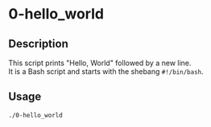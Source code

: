 # 0-hello_world

## Description
This script prints "Hello, World" followed by a new line.  
It is a Bash script and starts with the shebang `#!/bin/bash`.

## Usage
```bash
./0-hello_world
